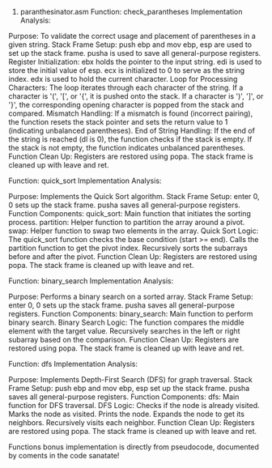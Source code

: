 1. paranthesinator.asm
Function: check_parantheses
Implementation Analysis:

Purpose: To validate the correct usage and placement of parentheses in a given string.
Stack Frame Setup:
push ebp and mov ebp, esp are used to set up the stack frame.
pusha is used to save all general-purpose registers.
Register Initialization:
ebx holds the pointer to the input string.
edi is used to store the initial value of esp.
ecx is initialized to 0 to serve as the string index.
edx is used to hold the current character.
Loop for Processing Characters:
The loop iterates through each character of the string.
If a character is '(', '[', or '{', it is pushed onto the stack.
If a character is ')', ']', or '}', the corresponding opening character is popped from the stack and compared.
Mismatch Handling:
If a mismatch is found (incorrect pairing), the function resets the stack pointer and sets the return value to 1 (indicating unbalanced parentheses).
End of String Handling:
If the end of the string is reached (dl is 0), the function checks if the stack is empty.
If the stack is not empty, the function indicates unbalanced parentheses.
Function Clean Up:
Registers are restored using popa.
The stack frame is cleaned up with leave and ret.

Function: quick_sort
Implementation Analysis:

Purpose: Implements the Quick Sort algorithm.
Stack Frame Setup:
enter 0, 0 sets up the stack frame.
pusha saves all general-purpose registers.
Function Components:
quick_sort: Main function that initiates the sorting process.
partition: Helper function to partition the array around a pivot.
swap: Helper function to swap two elements in the array.
Quick Sort Logic:
The quick_sort function checks the base condition (start >= end).
Calls the partition function to get the pivot index.
Recursively sorts the subarrays before and after the pivot.
Function Clean Up:
Registers are restored using popa.
The stack frame is cleaned up with leave and ret.

Function: binary_search
Implementation Analysis:

Purpose: Performs a binary search on a sorted array.
Stack Frame Setup:
enter 0, 0 sets up the stack frame.
pusha saves all general-purpose registers.
Function Components:
binary_search: Main function to perform binary search.
Binary Search Logic:
The function compares the middle element with the target value.
Recursively searches in the left or right subarray based on the comparison.
Function Clean Up:
Registers are restored using popa.
The stack frame is cleaned up with leave and ret.

Function: dfs
Implementation Analysis:

Purpose: Implements Depth-First Search (DFS) for graph traversal.
Stack Frame Setup:
push ebp and mov ebp, esp set up the stack frame.
pusha saves all general-purpose registers.
Function Components:
dfs: Main function for DFS traversal.
DFS Logic:
Checks if the node is already visited.
Marks the node as visited.
Prints the node.
Expands the node to get its neighbors.
Recursively visits each neighbor.
Function Clean Up:
Registers are restored using popa.
The stack frame is cleaned up with leave and ret.

Functions bonus
implementation is directly from pseudocode, documented by coments in the code
sanatate!
